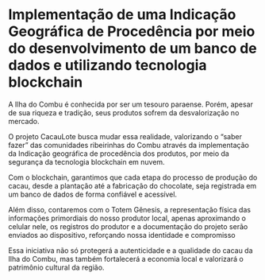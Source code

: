 # Implementação de uma Indicação Geográfica de Procedência por meio do desenvolvimento de um banco de dados e utilizando tecnologia blockchain
A Ilha do Combu é conhecida por ser um tesouro paraense. Porém, apesar de sua riqueza e tradição, seus produtos sofrem da desvalorização no mercado.

O projeto CacauLote busca mudar essa realidade, valorizando o “saber fazer” das comunidades ribeirinhas do Combu através da implementação da Indicação geográfica de procedência dos produtos, por meio da segurança da tecnologia blockchain em nuvem. 

Com o blockchain, garantimos que cada etapa do processo de produção do cacau, desde a plantação até a fabricação do chocolate, seja registrada em um banco de dados de forma confiável e acessível.

 Além disso, contaremos com o Totem Gênesis, a representação física das informações primordiais do nosso produtor local, apenas aproximando o celular nele, os registros do produtor e a documentação do projeto serão enviados ao dispositivo, reforçando nossa identidade e compromisso

Essa iniciativa não só protegerá a autenticidade e a qualidade do cacau da Ilha do Combu, mas também fortalecerá a economia local e valorizará o patrimônio cultural da região.
